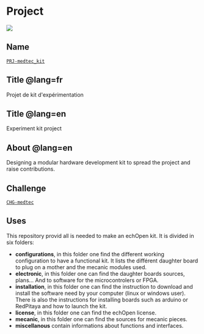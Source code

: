 # Project
![](viewme.jpg)

## Name
[`PRJ-medtec_kit`]()

## Title @lang=fr
Projet de kit d'expérimentation

## Title @lang=en
Experiment kit project

## About @lang=en
Designing a modular hardware development kit to spread the project and raise contributions.

## Challenge
[`CHG-medtec`]()

## Uses
This repository provid all is needed to make an echOpen kit. It is divided in six folders:  
+ **configurations**, in this folder one find the different working configuration to have a functional kit. It lists the différent daughter board to plug on a mother and the mecanic modules used.  
+ **electronic**, in this folder one can find the daughter boards sources, plans... And to software for the microcontrolers or FPGA.  
+ **installation**, in this folder one can find the instruction to download and install the software need by your computer (linux or windows user). There is also the instructions for installing boards such as arduino or RedPitaya and how to launch the kit.  
+ **license**, in this folder one can find the echOpen license.  
+ **mecanic**, in this folder one can find the sources for mecanic pieces.  
+ **miscellanous** contain informations about functions and interfaces.